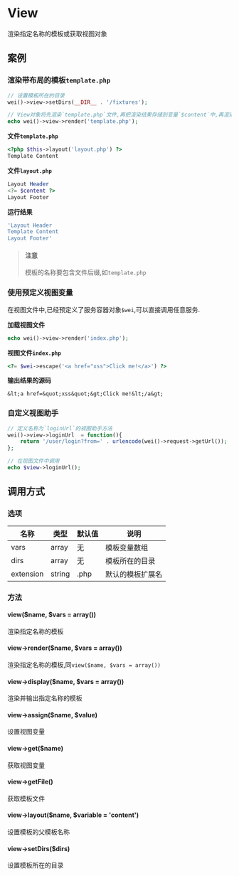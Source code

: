 View
====

渲染指定名称的模板或获取视图对象

案例
----

### 渲染带布局的模板`template.php`

```php
// 设置模板所在的目录
wei()->view->setDirs(__DIR__ . '/fixtures');

// View对象将先渲染`template.php`文件,再把渲染结果存储到变量`$content`中,再渲染layout.php文件,并输出运行结果
echo wei()->view->render('template.php');
```

**文件`template.php`**

```php
<?php $this->layout('layout.php') ?>
Template Content
```

**文件`layout.php`**

```php
Layout Header
<?= $content ?>
Layout Footer
```

**运行结果**

```php
'Layout Header
Template Content
Layout Footer'
```

> #### 注意
>
> 模板的名称要包含文件后缀,如`template.php`

### 使用预定义视图变量

在视图文件中,已经预定义了服务容器对象`$wei`,可以直接调用任意服务.

**加载视图文件**

```php
echo wei()->view->render('index.php');
```

**视图文件`index.php`**

```php
<?= $wei->escape('<a href="xss">Click me!</a>') ?>
```

**输出结果的源码**

```
&lt;a href=&quot;xss&quot;&gt;Click me!&lt;/a&gt;
```

### 自定义视图助手

```php
// 定义名称为`loginUrl`的视图助手方法
wei()->view->loginUrl  = function(){
    return '/user/login?from=' . urlencode(wei()->request->getUrl());
};

// 在视图文件中调用
echo $view->loginUrl();
```

调用方式
--------

### 选项

名称                | 类型    | 默认值    | 说明
--------------------|---------|-----------|------
vars                | array   | 无        | 模板变量数组
dirs                | array   | 无        | 模板所在的目录
extension           | string  | .php      | 默认的模板扩展名

### 方法

#### view($name, $vars = array())
渲染指定名称的模板

#### view->render($name, $vars = array())
渲染指定名称的模板,同`view($name, $vars = array())`

#### view->display($name, $vars = array())
渲染并输出指定名称的模板

#### view->assign($name, $value)
设置视图变量

#### view->get($name)
获取视图变量

#### view->getFile()
获取模板文件

#### view->layout($name, $variable = 'content')
设置模板的父模板名称

#### view->setDirs($dirs)
设置模板所在的目录
